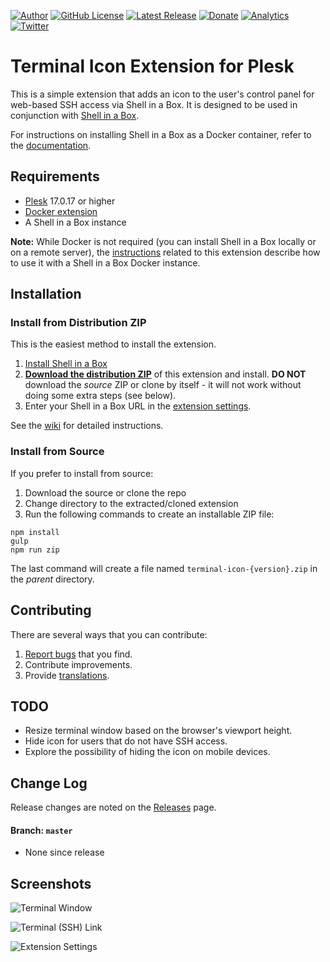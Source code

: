 [![Author](https://img.shields.io/badge/author-Daniel%20M.%20Hendricks-lightgrey.svg?colorB=9900cc )](https://www.danhendricks.com?utm_source=github.com&utm_medium=campaign&utm_content=button&utm_campaign=file-icon-vectors)
[![GitHub License](https://img.shields.io/github/license/cloudverve/plesk-terminal-icon-ext.svg)](https://raw.githubusercontent.com/cloudverve/plesk-terminal-icon-ext/master/LICENSE)
[![Latest Release](https://img.shields.io/github/release/cloudverve/plesk-terminal-icon-ext.svg)](https://github.com/cloudverve/plesk-terminal-icon-ext/releases)
[![Donate](https://img.shields.io/badge/Donate-PayPal-green.svg)](https://paypal.me/danielhendricks)
[![Analytics](https://ga-beacon.appspot.com/UA-67333102-2/cloudverve/plesk-terminal-icon-ext?flat)](https://ga-beacon.appspot.com/?utm_source=github.com&utm_medium=campaign&utm_content=link&utm_campaign=plesk-terminal-icon-ext)
[![Twitter](https://img.shields.io/twitter/url/https/github.com/cloudverve/plesk-terminal-icon-ext.svg?style=social)](https://twitter.com/danielhendricks)

# Terminal Icon Extension for Plesk

This is a simple extension that adds an icon to the user's control panel for web-based SSH access via Shell in a Box. It is designed to be used in conjunction with [Shell in a Box](https://github.com/shellinabox/shellinabox).

For instructions on installing Shell in a Box as a Docker container, refer to the [documentation](https://github.com/cloudverve/plesk-terminal-icon-ext/wiki).

## Requirements

- [Plesk](https://www.plesk.com/) 17.0.17 or higher
- [Docker extension](https://www.plesk.com/extensions/docker/)
- A Shell in a Box instance

**Note:** While Docker is not required (you can install Shell in a Box locally or on a remote server), the [instructions](https://github.com/cloudverve/plesk-terminal-icon-ext/wiki) related to this extension describe how to use it with a Shell in a Box Docker instance.

## Installation

### Install from Distribution ZIP

This is the easiest method to install the extension.

1. [Install Shell in a Box](https://github.com/cloudverve/plesk-terminal-icon-ext/wiki#add-shell-in-a-box-docker-container)
2. **[Download the distribution ZIP](https://github.com/cloudverve/plesk-terminal-icon-ext/releases/download/1.0.0/terminal-icon-1.0-0.zip)** of this extension and install. **DO NOT** download the _source_ ZIP or clone by itself - it will not work without doing some extra steps (see below).
3. Enter your Shell in a Box URL in the [extension settings](https://github.com/cloudverve/plesk-terminal-icon-ext/wiki#install-and-configure-terminal-icon-extension).

See the [wiki](https://github.com/cloudverve/plesk-terminal-icon-ext/wiki) for detailed instructions.

### Install from Source

If you prefer to install from source:

1. Download the source or clone the repo
2. Change directory to the extracted/cloned extension
3. Run the following commands to create an installable ZIP file:

```
npm install
gulp
npm run zip
```

The last command will create a file named `terminal-icon-{version}.zip` in the _parent_ directory.

## Contributing

There are several ways that you can contribute:

1. [Report bugs](https://github.com/cloudverve/plesk-terminal-icon-ext/issues) that you find.
2. Contribute improvements.
3. Provide [translations](https://github.com/cloudverve/plesk-terminal-icon-ext/tree/master/plib/resources/locales).

## TODO

- Resize terminal window based on the browser's viewport height.
- Hide icon for users that do not have SSH access.
- Explore the possibility of hiding the icon on mobile devices.

## Change Log

Release changes are noted on the [Releases](https://github.com/cloudverve/plesk-terminal-icon-ext/releases) page.

#### Branch: `master`

* None since release

## Screenshots

![Terminal Window](https://raw.githubusercontent.com/cloudverve/plesk-terminal-icon-ext/master/_meta/screenshots/2.png)

![Terminal (SSH) Link](https://raw.githubusercontent.com/cloudverve/plesk-terminal-icon-ext/master/_meta/screenshots/1.png)

![Extension Settings](https://raw.githubusercontent.com/cloudverve/plesk-terminal-icon-ext/master/_meta/screenshots/3.png)

